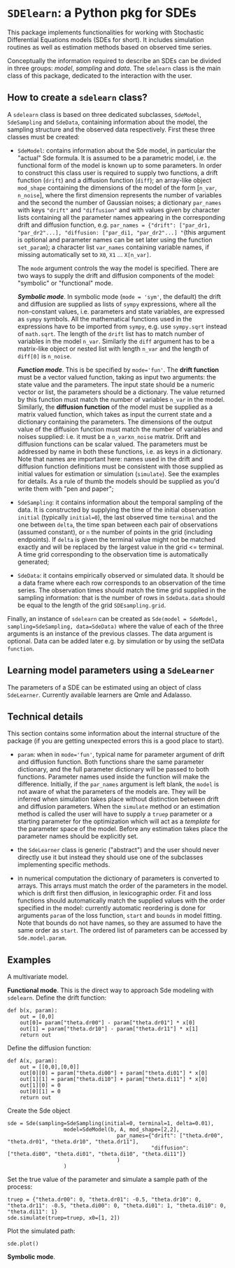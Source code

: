 
# `SDElearn`: a Python pkg for SDEs

This package implements functionalities for working with Stochastic Differential Equations models (SDEs for short).
It includes simulation routines as well as estimation methods based on observed time series. 

Conceptually the information required to describe an SDEs can be divided in three groups: _model_, _sampling_ and _data_.
The `sdelearn` class is the main class of this package, dedicated to the interaction with the user. 

## How to create a `sdelearn` class?
A `sdelearn` class is based on three dedicated subclasses, `SdeModel`, `SdeSampling` and `SdeData`, 
containing information about the model, the sampling structure and the observed data respectively. First these three classes 
must be created:

* `SdeModel`: contains information about the Sde model, in particular the "actual" Sde formula. It is assumed to be a parametric 
  model, i.e. the functional form of the model is known up to some parameters.
In order to construct this class user is required to 
supply two functions, a drift function (`drift`) and a diffusion function (`diff`); an array-like object  `mod_shape` containing the 
dimensions of the model of the form [`n_var`, `n_noise`], where the first dimension represents the number of variables 
and the second the number of Gaussian noises; a dictionary `par_names` with keys `"drift"` and `"diffusion"` and with values 
given by character lists containing all the parameter names appearing in the corresponding drift and diffusion function, 
e.g. `par_names = {"drift": ["par_dr1, "par_dr2"...], "diffusion: ["par_di1, "par_dr2"...] "`(this argument is optional 
and parameter names can be set later using the function `set_param`); a character list `var_names` containing variable names, 
if missing automatically set to `X0`, `X1` ... `X[n_var]`. 

  The `mode` argument controls the way the model is specified. There are two ways to supply the drift and diffusion components of the model: "symbolic" or "functional" mode. 

  **_Symbolic mode_**. In symbolic mode (`mode = 'sym'`, the default) the drift and diffusion are supplied as lists of `sympy` expressions, 
where all the non-constant values, i.e. parameters and state variables, are expressed as `sympy` symbols. All the mathematical
functions used in the expressions have to be imported from `sympy`, e.g. use `sympy.sqrt` instead of `math.sqrt`. The length of the `drift`
list has to match number of variables in the model `n_var`. Similarly the `diff` argument has to be a matrix-like object or nested
list with length `n_var` and the length of `diff[0]` is `n_noise`.

  **_Function mode_**.
  This is be specified by `mode='fun'`. The **drift function** must be a vector valued function, taking as input two arguments: the state value and the parameters. 
  The input state should be a numeric vector or list, 
  the parameters should be a dictionary. The value returned by this function must match the number of variables `n_var` in the model. 
  Similarly, the **diffusion function** of the model must be supplied as a matrix valued function,
  which takes as input the current state and a dictionary containing the parameters. The dimensions of the output value of the diffusion
  function must match the number of variables and noises supplied: i.e. it must be a `n_var`x`n_noise` matrix.
  Drift and diffusion functions can be scalar valued. 
  The parameters must be addressed by name 
  in both these functions, i.e. as keys in a dictionary. 
  Note that names are important here: names used in the drift and diffusion function definitions must be consistent with
  those supplied as initial values for estimation or simulation (`simulate`). See the examples for details. As a rule of thumb
  the models should be supplied as you'd write them with "pen and paper";
  
* `SdeSampling`: it contains information about the temporal sampling of the data. It is constructed by supplying the
time of the initial observation `initial` (typically `initial=0`), the last observed time `terminal` and the one between `delta`, the time span between each pair 
  of observations (assumed constant), or `n` the number of points in the grid (including endpoints). If `delta` is given 
the terminal value might not be matched exactly and will be replaced by the largest value in the grid <= terminal. A time grid corresponding to the observation time is automatically generated;
  
* `SdeData`: it contains empirically observed or simulated data. It should be a data frame where each row corresponds to an observation of the time series.
The observation times should match the time grid supplied in the sampling information: that is the number of rows in `SdeData.data`
  should be equal to the length of the grid `SDEsampling.grid`.
  
Finally, an instance of `sdelearn` can be created as `Sde(model = SdeModel, sampling=SdeSampling, data=SdeData)`
where the value of each of the three arguments is an instance of the previous classes. The data argument
is optional. Data can be added later e.g. by simulation or by using the setData `function`. 


## Learning model parameters using a `SdeLearner`

The parameters of a SDE can be estimated using an object of class
`SdeLearner`. Currently available learners are Qmle and Adalasso.


  
## Technical details

This section contains some information about the internal structure of the package
(if you are getting unexpected errors this is a good place to start).

* `param`: when in `mode='fun'`, typical name for parameter argument of drift and diffusion function. Both functions share the same 
parameter dictionary, and the full parameter dictionary will be passed to both functions. Parameter names
used inside the function will make the difference. Initially, if the `par_names` argument is left blank, the `model` is not aware of what the parameters 
of the models are. They will be inferred when simulation takes place without distinction between drift and diffusion parameters.
When the `simulate` method 
or an estimation method is called the user will have to supply a `truep` parameter or a starting parameter for 
the optimization which will act as a _template_ for the parameter space of the model.
Before any estimation takes place the parameter names should be explicitly set.

* the `SdeLearner` class is generic ("abstract") and the user should never
directly use it but instead they should use one of the subclasses implementing 
specific methods.

* in numerical computation the dictionary of parameters is converted
to arrays. This arrays must match the order of the parameters in the model.
which is drift first then diffusion, in lexicographic order.
Fit and loss functions should automatically match the supplied values
with the order specified in the model: currently automatic reordering is done for
arguments `param` of the loss function, `start` and `bounds` in model fitting. Note that bounds
do not have names, so they are assumed to have the same order as `start`.
The ordered list of parameters can be
accessed by `Sde.model.param`.

## Examples

A multivariate model.

**Functional mode**. This is the direct way to approach Sde modeling with `sdelearn`.
Define the drift function:


    def b(x, param):
        out = [0,0]
        out[0]= param["theta.dr00"] - param["theta.dr01"] * x[0]
        out[1] = param["theta.dr10"] - param["theta.dr11"] * x[1]
        return out


Define the diffusion function:


    def A(x, param):
        out = [[0,0],[0,0]]
        out[0][0] = param["theta.di00"] + param["theta.di01"] * x[0]
        out[1][1] = param["theta.di10"] + param["theta.di11"] * x[0]
        out[1][0] = 0
        out[0][1] = 0
        return out


Create the Sde object


    sde = Sde(sampling=SdeSampling(initial=0, terminal=1, delta=0.01),
                      model=SdeModel(b, A, mod_shape=[2,2],
                                       par_names={"drift": ["theta.dr00", "theta.dr01", "theta.dr10", "theta.dr11"],
                                                  "diffusion": ["theta.di00", "theta.di01", "theta.di10", "theta.di11"]}
                                       )
                      )


Set the true value of the parameter and simulate a sample path of the process:


    truep = {"theta.dr00": 0, "theta.dr01": -0.5, "theta.dr10": 0, "theta.dr11": -0.5, "theta.di00": 0, "theta.di01": 1, "theta.di10": 0, "theta.di11": 1}
    sde.simulate(truep=truep, x0=[1, 2])


Plot the simulated path:


    sde.plot()

**Symbolic mode**.